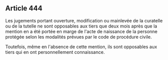 Article 444
----
Les jugements portant ouverture, modification ou mainlevée de la curatelle ou de
la tutelle ne sont opposables aux tiers que deux mois après que la mention en a
été portée en marge de l'acte de naissance de la personne protégée selon les
modalités prévues par le code de procédure civile.

Toutefois, même en l'absence de cette mention, ils sont opposables aux tiers qui
en ont personnellement connaissance.

